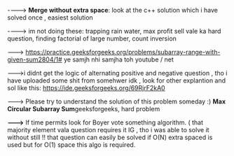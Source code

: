 ----> <b>Merge without extra space</b>: look at the c++ solution which i have solved once , easiest solution
<br>

----> im not doing these: trapping rain water, max profit sell vale ka hard question, finding factorial of large number, count inversion
<br>

---> https://practice.geeksforgeeks.org/problems/subarray-range-with-given-sum2804/1#
ye samjh nhi samjha toh youtube / net
<br>

--->i didnt get the logic of alternating positive and negative question , tho i have uploaded some shit from somehwer idk , look for other explantion and sol
like this: https://ide.geeksforgeeks.org/69RjrF2kA0
<br>

---> Please try to understand the solution of this problem someday :) <b>Max Circular Subarray Sum</b>geeksforgeeks, hard problem
<br>

<b>---></b> If time permits look for Boyer vote something algorithm. ( that majority element vala question requires it IG , tho i was able to solve it without still !! that question can easily be solved if  O(N) extra spaced is used but for O(1) space this algo is required.
